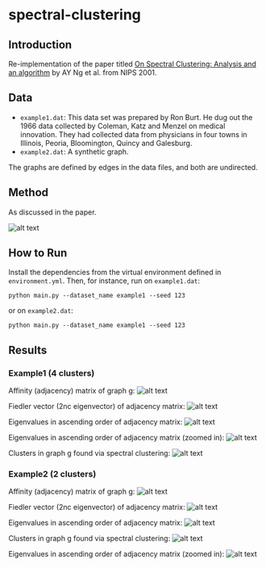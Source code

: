# spectral-clustering

## Introduction

Re-implementation of the paper titled [On Spectral Clustering: Analysis and an algorithm](https://proceedings.neurips.cc/paper/2001/file/801272ee79cfde7fa5960571fee36b9b-Paper.pdf) by AY Ng et al. from NIPS 2001.

## Data

- ```example1.dat```:  This data set was prepared by Ron Burt. He dug out the 1966 data collected by Coleman, Katz and Menzel on medical innovation. They had collected data from physicians in four towns in Illinois, Peoria, Bloomington, Quincy and Galesburg.
- ```example2.dat```: A synthetic graph.

The graphs are defined by edges in the data files, and both are undirected.

## Method

As discussed in the paper. 

![alt text](assets/equs.png)

## How to Run

Install the dependencies from the virtual environment defined in ```environment.yml```.
Then, for instance, run on ```example1.dat```:

```commandline
python main.py --dataset_name example1 --seed 123
```

or on ```example2.dat```:

```commandline
python main.py --dataset_name example1 --seed 123
```

## Results

### Example1 (4 clusters)

Affinity (adjacency) matrix of graph g:
![alt text](assets/example1_a.png)

Fiedler vector (2nc eigenvector) of adjacency matrix:
![alt text](assets/example1_f.png)

Eigenvalues in ascending order of adjacency matrix:
![alt text](assets/example1_v.png)

Eigenvalues in ascending order of adjacency matrix (zoomed in):
![alt text](assets/example1_vz.png)

Clusters in graph g found via spectral clustering:
![alt text](assets/example1_labels.png)


### Example2 (2 clusters)

Affinity (adjacency) matrix of graph g:
![alt text](assets/example2_a.png)

Fiedler vector (2nc eigenvector) of adjacency matrix:
![alt text](assets/example2_f.png)

Eigenvalues in ascending order of adjacency matrix:
![alt text](assets/example2_v.png)

Clusters in graph g found via spectral clustering:
![alt text](assets/example2_labels.png)

Eigenvalues in ascending order of adjacency matrix (zoomed in):
![alt text](assets/example2_vz.png)


